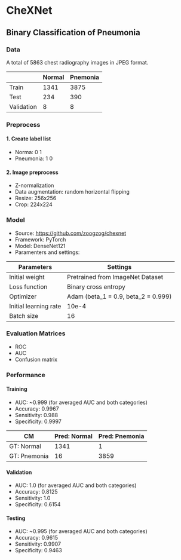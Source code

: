 # CheXNet
## Binary Classification of Pneumonia


### Data
A total of 5863 chest radiography images in JPEG format.

|              | Normal | Pnemonia |
|--------------|--------|----------|
|     Train    |  1341  |   3875   |
|     Test     |  234   |    390   |
|  Validation  |  8     |    8     |


### Preprocess
#### 1. Create label list
- Norma: 0 1
- Pneumonia: 1 0

#### 2. Image preprocess
- Z-normalization
- Data augmentation: random horizontal flipping
- Resize: 256x256
- Crop: 224x224


### Model
- Source: https://github.com/zoogzog/chexnet
- Framework: PyTorch
- Model: DenseNet121
- Paramenters and settings:

|       Parameters          |              Settings                   |
|---------------------------|-----------------------------------------|
|     Initial weight        |  Pretrained from ImageNet Dataset       |
|      Loss function        |   Binary cross entropy                  |
|        Optimizer          |  Adam (beta_1 = 0.9, beta_2 = 0.999)    |
|  Initial learning rate    |  10e-4                                  |
|     Batch size            |  16                                     |


### Evaluation Matrices
- ROC
- AUC
- Confusion matrix


### Performance
#### Training 
- AUC: ~0.999 (for averaged AUC and both categories)
- Accuracy: 0.9967
- Sensitivity: 0.988
- Specificity: 0.9997

|      CM          | Pred: Normal | Pred: Pnemonia |
|------------------|--------------|----------------|
|    GT: Normal    |      1341    |      1         |
|    GT: Pnemonia  |      16      |    3859        |


#### Validation 
- AUC: 1.0 (for averaged AUC and both categories)
- Accuracy: 0.8125
- Sensitivity: 1.0
- Specificity: 0.6154


#### Testing 
- AUC: ~0.995 (for averaged AUC and both categories)
- Accuracy: 0.9615
- Sensitivity: 0.9907
- Specificity: 0.9463
